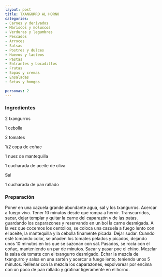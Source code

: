 ```yaml
---
layout: post
title: TXANGURRO AL HORNO
categories:
- Carnes y derivados
- Mariscos y moluscos
- Verduras y legumbres
- Pescados
- Arroces
- Salsas
- Postres y dulces
- Huevos y lacteos
- Pastas
- Entrantes y bocadillos
- Frutas
- Sopas y cremas
- Ensaladas
- Setas y hongos
 
personas: 2 
---
```

<h3>Ingredientes</h3>
2 txangurros

1 cebolla

2 tomates

1/2 copa de coñac

1 nuez de mantequilla

1 cucharada de aceite de oliva

Sal

1 cucharada de pan rallado

<h3>Preparación</h3>
Poner en una cazuela grande abundante agua, sal y los txangurros. Acercar a fuego vivo. Tener 10 minutos desde que rompa a hervir. Transcurridos, sacar, dejar templar y quitar la carne del caparazón y de las patas, guardando los caparazones y reservando en un bol la carne desmigada. A la vez que cocemos los centollos, se coloca una cazuela a fuego lento con el aceite, la mantequilla y la cebolla finamente picada. Dejar sudar. Cuando esté tomando color, se añaden los tomates pelados y picados, dejando unos 10 minutos en los que se sazonan con sal. Pasados, se rocía con el coñac, manteniendo un par de minutos. Sacar y pasar poe el chino. Mezclar la salsa de tomate con el txangurro desmigado. Echar la mezcla de txangurro y salsa en una sartén y acercar a fuego lento, teniendo unos 5 minutos. Rellenar con la mezcla los caparazones, espolvorear por encima con un poco de pan rallado y gratinar ligeramente en el horno.

